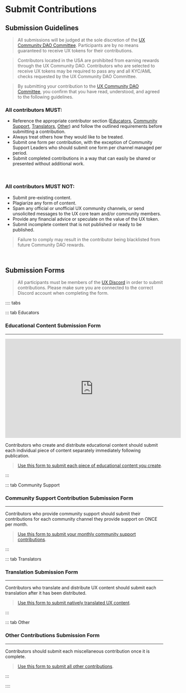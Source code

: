 # Submit Contributions

## Submission Guidelines

> All submissions will be judged at the sole discretion of the [UX Community DAO Committee](/governance/community-dao/overview.html#the-committee). Participants are by no means guaranteed to receive UX tokens for their contributions. 

> Contributors located in the USA are prohibited from earning rewards through the UX Community DAO. Contributors who are selected to receive UX tokens may be required to pass any and all KYC/AML checks requested by the UX Community DAO Committee.

> By submitting your contribution to the [UX Community DAO Committee](/governance/community-dao/overview.html#the-committee), you confirm that you have read, understood, and agreed to the following guidelines.

### All contributors MUST:

- Reference the appropriate contributor section ([Educators](/governance/community-dao/educators), [Community Support](/governance/community-dao/community-support), [Translators](/governance/community-dao/translators), [Other](/governance/community-dao/other)) and follow the outlined requirements before submitting a contribution. 
- Always treat others how they would like to be treated.
- Submit one form per contribution, with the exception of Community Support Leaders who should submit one form per channel managed per period.
- Submit completed contributions in a way that can easily be shared or presented without additional work.

<br>

### All contributors MUST NOT:

- Submit pre-existing content.
- Plagiarize any form of content.
- Spam any official or unofficial UX community channels, or send unsolicited messages to the UX core team and/or community members.
- Provide any financial advice or speculate on the value of the UX token.
- Submit incomplete content that is not published or ready to be published.

> Failure to comply may result in the contributor being blacklisted from future Community DAO rewards.

<br>

## Submission Forms

> All participants must be members of the [UX Discord](https://discord.gg/umee) in order to submit contributions. Please make sure you are connected to the correct Discord account when completing the form.

:::: tabs

::: tab Educators

### Educational Content Submission Form

****

<iframe width="560" height="315" src="https://www.youtube.com/embed/DzIiLYZuEQE" title="YouTube video player" frameborder="0" allow="accelerometer; autoplay; clipboard-write; encrypted-media; gyroscope; picture-in-picture" allowfullscreen></iframe>

Contributors who create and distribute educational content should submit each individual piece of content separately immediately following publication.

> [Use this form to submit each piece of educational content you create](https://dyno.gg/form/d8092e21).

:::

::: tab Community Support

### Community Support Contribution Submission Form

****

Contributors who provide community support should submit their contributions for each community channel they provide support on ONCE per month.

> [Use this form to submit your monthly community support contributions](https://dyno.gg/form/1e31964c).

:::

::: tab Translators

### Translation Submission Form

****

Contributors who translate and distribute UX content should submit each translation after it has been distributed.

> [Use this form to submit natively translated UX content](https://dyno.gg/form/a16fa490).

:::

::: tab Other

### Other Contributions Submission Form

****

Contributors should submit each miscellaneous contribution once it is complete.

> [Use this form to submit all other contributions](https://dyno.gg/form/6adc91d9).

:::

::::
